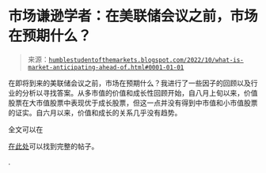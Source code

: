 <!--yml

分类：未分类

日期：2024-05-18 01:37:26

-->

# 市场谦逊学者：在美联储会议之前，市场在预期什么？

> 来源：[`humblestudentofthemarkets.blogspot.com/2022/10/what-is-market-anticipating-ahead-of.html#0001-01-01`](https://humblestudentofthemarkets.blogspot.com/2022/10/what-is-market-anticipating-ahead-of.html#0001-01-01)

在即将到来的美联储会议之前，市场在预期什么？我进行了一些因子的回顾以及行业的分析以寻找答案。从多市值的价值和成长性回顾开始，自八月上旬以来，价值股票在大市值股票中表现优于成长股票，但这一点并没有得到中市值和小市值股票的证实。自六月以来，价值和成长的关系几乎没有趋势。

全文可以在

[在此处](https://humblestudentofthemarkets.com/2022/10/29/what-is-the-market-anticipating-ahead-of-the-fomc-meeting/)可以找到完整的帖子。

.
